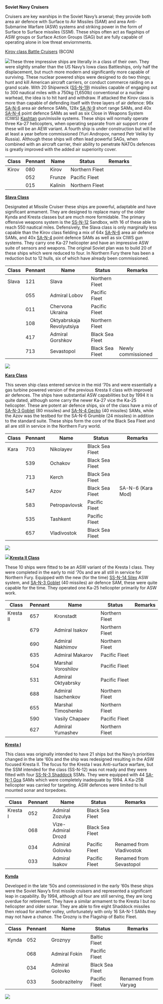 **Soviet Navy Cruisers**

Cruisers are key warships in the Soviet Navy’s arsenal; they provide
both area air defence with Surface to Air Missiles (SAM) and area
Anti-Submarine Warfare (ASW) systems and striking power in the form of
Surface to Surface missiles (SSM). These ships often act as flagships of
ASW groups or Surface Action Groups (SAG) but are fully capable of
operating alone in low threat enviornments.

[Kirov class Battle
Cruisers](http://www.military-today.com/navy/kirov_class.htm) (BCGN)

![](/assets/images/warsaw/su/navy/cuisers/image1.jpeg)These three
impressive ships are literally in a class of their own. They were
slightly smaller than the US Navy’s Iowa class Battleships, only half
the displacement, but much more modern and significantly more capable of
surviving. These nuclear powered ships were designed to do two things;
hunt and kill American aircraft carriers, or conduct commerce raiding on
a grand scale. With 20 Shipwreck
([SS-N-19](http://www.ausairpower.net/APA-Rus-Cruise-Missiles.html#mozTocId109867))
missiles capable of engaging out to 300 nautical miles with a 750kg
(1,650lb) conventional or a nuclear warhead, the idea is to hit hard and
withdraw. If attacked the Kirov class is more than capable of defending
itself with three layers of air defence: 96x
[SA-N-6](https://fas.org/nuke/guide/russia/airdef/s-300pmu.htm) area air
defence SAMs, 128x
[SA-N-9](http://www.military-today.com/missiles/tor.htm) short range
SAMs, and 40x
[SA-N-4](http://weaponsystems.net/weaponsystem/EE05%20-%20SA-8%20Gecko.html)
point defence SAMs as well as six Close in Weapons System (CIWS)
[Kashtan](https://en.wikipedia.org/wiki/Kashtan_CIWS) gun/missile
systems. These ships will normally operate three Ka-27 helicopters, when
operating separate from air support one of these will be an AEW variant.
A fourth ship is under construction but will be at least a year before
commissioned (Yuri Andropov, named Petr Veliky by Russia). Although
these ships will often lead powerful SAGs, when combined with an
aircraft carrier, their ability to penetrate NATOs defences is greatly
improved with the added air superiority cover.

| Class | Pennant | Name    | Status         | Remarks |
| ----- | ------- | ------- | -------------- | ------- |
| Kirov | 080     | Kirov   | Northern Fleet |         |
|       | 052     | Frunze  | Pacific Fleet  |         |
|       | 015     | Kalinin | Northern Fleet |         |

[**Slava Class**](http://www.military-today.com/navy/slava_class.htm)

Designated at Missile Cruiser these ships are powerful, adaptable and
have significant armament. They are designed to replace many of the
older Kynda and Kresta classes but are much more formidable. The primary
offensive weapons system is the
[SS-N-12](http://www.ausairpower.net/APA-Rus-Cruise-Missiles.html#mozTocId225318)
Sandbox, with 16 of these able to reach 550 nautical miles. Defensively,
the Slava class is only marginally less capable than the Kirov class
fielding a mix of 64x
[SA-N-6](https://fas.org/nuke/guide/russia/airdef/s-300pmu.htm) area air
defence SAMs, and 40x
[SA-N-4](http://weaponsystems.net/weaponsystem/EE05%20-%20SA-8%20Gecko.html)
point defence SAMs as well as six CIWS gun systems. They carry one Ka-27
helicopter and have an impressive ASW suite of sensors and weapons. The
original Soviet plan was to build 20 of these ships which were reduced
to four. In Northern Fury there has been a reduction but to 12 hulls,
six of which have already been
commissioned.

| Class | Pennant | Name                      | Status          | Remarks            |
| ----- | ------- | ------------------------- | --------------- | ------------------ |
| Slava | 121     | Slava                     | Northern Fleet  |                    |
|       | 055     | Admiral Lobov             | Pacific Fleet   |                    |
|       | 011     | Chervona Ukraina          | Pacific Fleet   |                    |
|       | 108     | Oktyabrskaja Revolyutsiya | Northern Fleet  |                    |
|       | 417     | Admiral Gorshkov          | Black Sea Fleet |                    |
|       | 713     | Sevastopol                | Black Sea Fleet | Newly commissioned |

![](/assets/images/warsaw/su/navy/cuisers/image2.jpg)

[**Kara Class**](https://en.wikipedia.org/wiki/Kara-class_cruiser)

This seven ship class entered service in the mid ‘70s and were
essentially a gas turbine powered version of the previous Kresta II
class with improved air defences. The ships have substantial ASW
capabilities but by 1994 it is quite dated, although some carry the
newer Ka-27 vice the Ka-25 helicopter. These are potent air defence
ships, six of the class have a mix of [SA-N-3
Goblet](https://en.wikipedia.org/wiki/M-11_Shtorm) (80 missiles) and
[SA-N-4 Gecko](https://en.wikipedia.org/wiki/9K33_Osa) (40 missiles)
SAMs, while the Azov was the testbed for the SA-N-6 Grumble (24
missiles) in addition to the standard suite. These ships form the core
of the Black Sea Fleet and all are still in service in the Northern Fury
world.

| Class | Pennant | Name          | Status          | Remarks           |
| ----- | ------- | ------------- | --------------- | ----------------- |
| Kara  | 703     | Nikolayev     | Black Sea Fleet |                   |
|       | 539     | Ochakov       | Black Sea Fleet |                   |
|       | 713     | Kerch         | Black Sea Fleet |                   |
|       | 547     | Azov          | Black Sea Fleet | SA-N-6 (Kara Mod) |
|       | 583     | Petropavlovsk | Pacific Fleet   |                   |
|       | 535     | Tashkent      | Pacific Fleet   |                   |
|       | 657     | Vladivostok   | Black Sea Fleet |                   |

![](/assets/images/warsaw/su/navy/cuisers/image3.jpeg)

![](/assets/images/warsaw/su/navy/cuisers/image4.JPG)[**Kresta II
Class**](https://en.wikipedia.org/wiki/Kresta_II-class_cruiser)

These 10 ships were fitted to be an ASW variant of the Kresta I class.
They were completed in the early to mid ‘70s and are all still in
service for Northern Fury. Equipped with the new (for the time) [SS-N-14
Silex](https://everything2.com/title/SS-N-14+Silex) ASW system, and
[SA-N-3 Goblet](https://en.wikipedia.org/wiki/M-11_Shtorm) (40 missiles)
air defence SAM, these were quite capable for the time. They operated
one Ka-25 helicopter primarily for ASW work.

| Class     | Pennant | Name               | Status         | Remarks |
| --------- | ------- | ------------------ | -------------- | ------- |
| Kresta II | 657     | Kronstadt          | Northern Fleet |         |
|           | 679     | Admiral Isakov     | Northern Fleet |         |
|           | 690     | Admiral Nakhimov   | Northern Fleet |         |
|           | 635     | Admiral Makarov    | Pacific Fleet  |         |
|           | 504     | Marshal Voroshilov | Pacific Fleet  |         |
|           | 531     | Admiral Oktyabrsky | Pacific Fleet  |         |
|           | 688     | Admiral Isachenkov | Northern Fleet |         |
|           | 655     | Marshal Timoshenko | Northern Fleet |         |
|           | 590     | Vasily Chapaev     | Pacific Fleet  |         |
|           | 627     | Admiral Yumashev   | Northern Fleet |         |

[**Kresta I**](https://en.wikipedia.org/wiki/Kresta_I-class_cruiser)

This class was originally intended to have 21 ships but the Navy’s
priorities changed in the late ‘60s and the ship was redesigned
resulting in the ASW focused Kresta II. The focus for the Kresta I was
Anti-surface warfare, but the SSM intended for the class (SS-N-12) was
not ready and they were fitted with four [SS-N-3
Shaddock](https://fas.org/nuke/guide/russia/theater/ss-n-3.htm) SSMs.
They were equipped with 44 [SA-N-1
Goa](https://en.wikipedia.org/wiki/S-125_Neva/Pechora) SAMs which were
completely inadequate by 1994. A Ka-25B helicopter was carried for
targeting. ASW defences were limited to hull mounted sonar and
torpedoes.

| Class    | Pennant | Name               | Status          | Remarks                  |
| -------- | ------- | ------------------ | --------------- | ------------------------ |
| Kresta I | 052     | Admiral Zozulya    | Black Sea Fleet |                          |
|          | 068     | Vize-Admiral Drozd | Black Sea Fleet |                          |
|          | 034     | Admiral Golovko    | Pacific Fleet   | Renamed from Vladivostok |
|          | 033     | Admiral Isakov     | Pacific Fleet   | Renamed from Sevastopol  |

[**Kynda**](https://en.wikipedia.org/wiki/Kynda-class_cruiser)

Developed in the late ‘50s and commissioned in the early ‘60s these
ships were the Soviet Navy’s first missile cruisers and represented a
significant leap in capability. By 1994, although all four are still
serving, they are long overdue for retirement. They have a similar
armament to the Kresta I but no helicopter and older sonar. They are
able to fire eight Shaddock missiles then reload for another volley,
unfortunately with only 16 SA-N-1 SAMs they may not have a chance. The
Grozny is the Flagship of Baltic
Fleet.

| Class | Pennant | Name            | Status          | Remarks             |
| ----- | ------- | --------------- | --------------- | ------------------- |
| Kynda | 052     | Groznyy         | Baltic Fleet    |                     |
|       | 068     | Admiral Fokin   | Pacific Fleet   |                     |
|       | 034     | Admiral Golovko | Black Sea Fleet |                     |
|       | 033     | Soobrazitelny   | Pacific Fleet   | Renamed from Varyag |

![](/assets/images/warsaw/su/navy/cuisers/image5.jpg)
